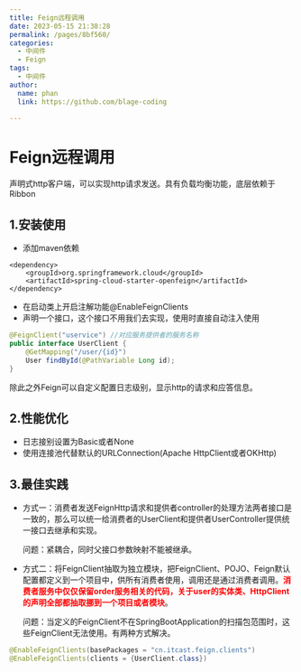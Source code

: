 ```yaml
---
title: Feign远程调用
date: 2023-05-15 21:38:28
permalink: /pages/8bf560/
categories: 
  - 中间件
  - Feign
tags: 
  - 中间件
author: 
  name: phan
  link: https://github.com/blage-coding

---
```

# Feign远程调用

声明式http客户端，可以实现http请求发送。具有负载均衡功能，底层依赖于Ribbon

## 1.安装使用

- 添加maven依赖

```
<dependency>
    <groupId>org.springframework.cloud</groupId>
    <artifactId>spring-cloud-starter-openfeign</artifactId>
</dependency>
```

- 在启动类上开启注解功能@EnableFeignClients
- 声明一个接口，这个接口不用我们去实现，使用时直接自动注入使用

```java
@FeignClient("uservice") //对应服务提供者的服务名称
public interface UserClient {
    @GetMapping("/user/{id}")
    User findById(@PathVariable Long id);
}
```

除此之外Feign可以自定义配置日志级别，显示http的请求和应答信息。

## 2.性能优化

- 日志接别设置为Basic或者None
- 使用连接池代替默认的URLConnection(Apache HttpClient或者OKHttp)

## 3.最佳实践

- 方式一：消费者发送FeignHttp请求和提供者controller的处理方法两者接口是一致的，那么可以统一给消费者的UserClient和提供者UserController提供统一接口去继承和实现。

  问题：紧耦合，同时父接口参数映射不能被继承。

- 方式二：将FeignClient抽取为独立模块，把FeignClient、POJO、Feign默认配置都定义到一个项目中，供所有消费者使用，调用还是通过消费者调用。<font color="red">**消费者服务中仅仅保留order服务相关的代码，关于user的实体类、HttpClient的声明全部都抽取挪到一个项目或者模块**</font>。

  问题：当定义的FeignClient不在SpringBootApplication的扫描包范围时，这些FeignClient无法使用。有两种方式解决。

```java
@EnableFeignClients(basePackages = "cn.itcast.feign.clients")
@EnableFeignClients(clients = {UserClient.class})
```
